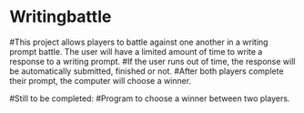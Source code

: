 # Writingbattle

#This project allows players to battle against one another in a writing prompt battle. The user will have a limited amount of time to write a response to a writing prompt.
#If the user runs out of time, the response will be automatically submitted, finished or not. 
#After both players complete their prompt, the computer will choose a winner. 


#Still to be completed: 
#Program to choose a winner between two players. 
